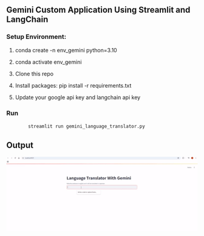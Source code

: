 
## Gemini Custom Application Using Streamlit and LangChain
### Setup Environment: 
1. conda create -n env_gemini python=3.10 
      
2. conda activate env_gemini
      
3. Clone this repo

4. Install packages: pip install -r requirements.txt

5. Update your google api key and langchain api key


### Run
```bash
        streamlit run gemini_language_translator.py
```

## Output
![alt-text](output.gif)

